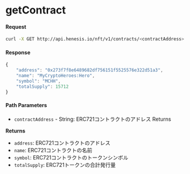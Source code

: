 # getContract

#### Request

```bash
curl -X GET http://api.henesis.io/nft/v1/contracts/<contractAddress>
```

#### Response

```javascript
{
    "address": "0x273f7f8e6489682df756151f5525576e322d51a3",
    "name": "MyCryptoHeroes:Hero",
    "symbol": "MCHH",
    "totalSupply": 15712
}
```

#### Path Parameters

* `contractAddress` - String: ERC721コントラクトのアドレス Returns

**Returns**

* `address`: ERC721コントラクトのアドレス
* `name`:  ERC721コントラクトの名前
* `symbol`:  ERC721コントラクトのトークンシンボル
* `totalSupply`:  ERC721トークンの合計発行量

